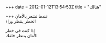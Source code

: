 +++
date = 2012-01-12T13:54:53Z
title = "هنالك"

+++ 
عندما تشعر بالأمان   
الخطر ينتظر وراء   
   
إذا كنت في خطر   
الأمان ينتظر خلفك  